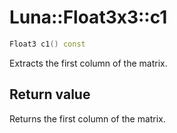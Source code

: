 # Luna::Float3x3::c1

```c++
Float3 c1() const
```

Extracts the first column of the matrix. 



## Return value
Returns the first column of the matrix. 

